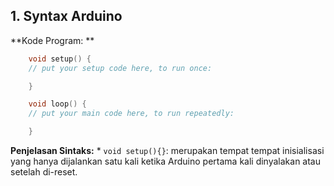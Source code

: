 ## 1. Syntax Arduino

**Kode Program: **
```cpp
    void setup() {
    // put your setup code here, to run once:

    }

    void loop() {
    // put your main code here, to run repeatedly:

    }
```

**Penjelasan Sintaks:**
    * `void setup(){}`: merupakan tempat tempat inisialisasi yang hanya dijalankan satu kali ketika Arduino pertama kali dinyalakan atau setelah di-reset.